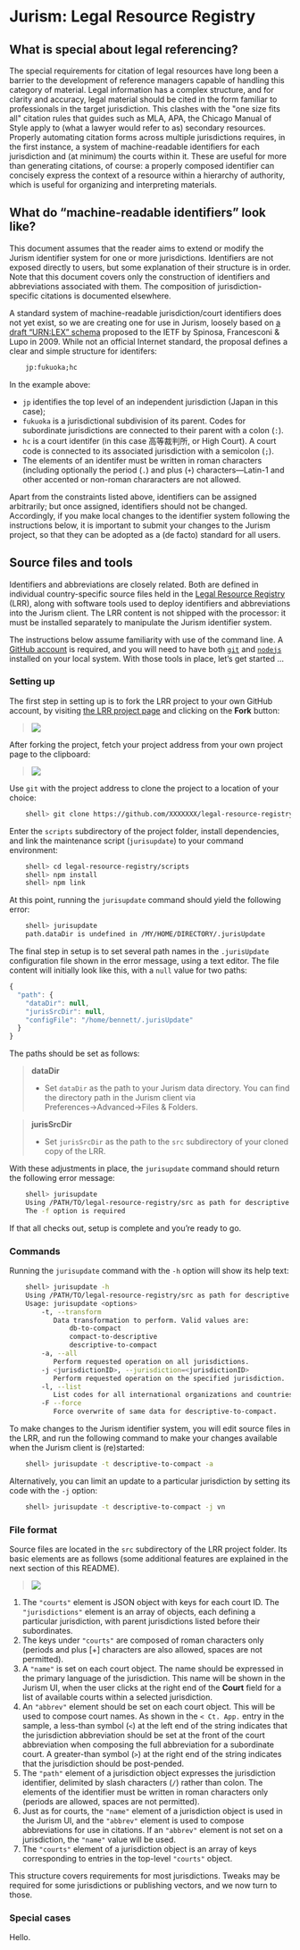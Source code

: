 # Jurism: Legal Resource Registry

## What is special about legal referencing?

The special requirements for citation of legal resources have long been a barrier to the development of reference managers capable of handling this category of material. Legal information has a complex structure, and for clarity and accuracy, legal material should be cited in the form familiar to professionals in the target jurisdiction. This clashes with the "one size fits all" citation rules that guides such as MLA, APA, the Chicago Manual of Style apply to (what a lawyer would refer to as) secondary resources.
 Properly automating citation forms across multiple jurisdictions requires, in the first instance, a system of machine-readable identifiers for each jurisdiction and (at minimum) the courts within it. These are useful for more than generating citations, of course: a properly composed identifier can concisely express the context of a resource within a hierarchy of authority, which is useful for organizing and interpreting materials.

## What do “machine-readable identifiers” look like?
 This document assumes that the reader aims to extend or modify the Jurism identifier system for one or more jurisdictions. Identifiers are not exposed directly to users, but some explanation of their structure is in order. Note that this document covers only the construction of identifiers and abbreviations associated with them. The composition of jurisdiction-specific citations is documented elsewhere.
 
 A standard system of machine-readable jurisdiction/court identifiers does not yet exist, so we are creating one for use in Jurism, loosely based on [a draft “URN:LEX” schema](https://datatracker.ietf.org/doc/draft-spinosa-urn-lex/) proposed to the IETF by Spinosa, Francesconi & Lupo in 2009. While not an official Internet standard, the proposal defines a clear and simple structure for identifers:

``` txt
    jp:fukuoka;hc
```

In the example above:

* `jp` identifies the top level of an independent jurisdiction (Japan in this case);
* `fukuoka` is a jurisdictional subdivision of its parent. Codes for subordinate jurisdictions are connected to their parent with a colon (`:`).
* `hc` is a court identifer (in this case 高等裁判所, or High Court). A court code is connected to its associated jurisdiction with a semicolon (`;`).
* The elements of an identifer must be written in roman characters (including optionally the period (`.`) and plus (`+`) characters—Latin-1 and other accented or non-roman chararacters are not allowed.

Apart from the constraints listed above, identifiers can be assigned arbitrarily; but once assigned, identifiers should not be changed. Accordingly, if you make local changes to the identifier system following the instructions below, it is important to submit your changes to the Jurism project, so that they can be adopted as a (de facto) standard for all users.

## Source files and tools

Identifiers and abbreviations are closely related. Both are defined in individual country-specific source files held in the [Legal Resource Registry](https://github.com/Juris-M/legal-resource-registry) (LRR), along with software tools used to deploy identifiers and abbreviations into the Jurism client. The LRR content is not shipped with the processor: it must be installed separately to manipulate the Jurism identifier system. 

The instructions below assume familiarity with use of the command line. A [GitHub account](https://github.com/) is required, and you will need to have both [`git`](https://git-scm.com/) and [`nodejs`](https://nodejs.org/en/) installed on your local system. With those tools in place, let’s get started …

### Setting up

The first step in setting up is to fork the LRR project to your own GitHub account, by visiting [the LRR project page](https://github.com/Juris-M/legal-resource-registry) and clicking on the **Fork** button:

> ![](./fork-button.png)

After forking the project, fetch your project address from your own project page to the clipboard:

> ![](./get-address.png)

Use `git` with the project address to clone the project to a location of your choice:

``` bash
    shell> git clone https://github.com/XXXXXXX/legal-resource-registry.git
```

Enter the `scripts` subdirectory of the project folder, install dependencies, and link the maintenance script (`jurisupdate`) to your command environment:

``` bash
    shell> cd legal-resource-registry/scripts
    shell> npm install
    shell> npm link
```

At this point, running the `jurisupdate` command should yield the following error:

``` bash
    shell> jurisupdate
    path.dataDir is undefined in /MY/HOME/DIRECTORY/.jurisUpdate
```

The final step in setup is to set several path names in the `.jurisUpdate` configuration
file shown in the error message, using a text editor. The file content will initially look
like this, with a `null` value for two paths:

``` javascript
{
  "path": {
    "dataDir": null,
    "jurisSrcDir": null,
    "configFile": "/home/bennett/.jurisUpdate"
  }
}
```

The paths should be set as follows:

> **dataDir**
> * Set `dataDir` as the path to your Jurism data directory. You can find the
>   directory path in the Jurism client via Preferences﻿→Advanced﻿→Files & Folders.

> **jurisSrcDir**
> * Set `jurisSrcDir` as the path to the `src` subdirectory of your cloned copy
>   of the LRR.

With these adjustments in place, the `jurisupdate` command should return the following
error message:

``` bash
    shell> jurisupdate
    Using /PATH/TO/legal-resource-registry/src as path for descriptive jurisdiction files
    The -f option is required
```

If that all checks out, setup is complete and you’re ready to go.

### Commands

Running the `jurisupdate` command with the `-h` option will show its help text:

``` bash
    shell> jurisupdate -h
    Using /PATH/TO/legal-resource-registry/src as path for descriptive jurisdiction files
    Usage: jurisupdate <options>
        -t, --transform
           Data transformation to perform. Valid values are:
               db-to-compact
               compact-to-descriptive
               descriptive-to-compact
        -a, --all
           Perform requested operation on all jurisdictions.
        -j <jurisdictionID>, --jurisdiction=<jurisdictionID>
           Perform requested operation on the specified jurisdiction.
        -l, --list
           List codes for all international organizations and countries
        -F --force
           Force overwrite of same data for descriptive-to-compact.
```

To make changes to the Jurism identifier system, you will edit source files in the LRR,
and run the following command to make your changes available when the Jurism client is
(re)started:

``` bash
    shell> jurisupdate -t descriptive-to-compact -a
```

Alternatively, you can limit an update to a particular jurisdiction by setting its code with the `-j` option:

``` bash
    shell> jurisupdate -t descriptive-to-compact -j vn
```

### File format

Source files are located in the `src` subdirectory of the LRR project folder. Its basic elements
are as follows (some additional features are explained in the next section of this README).

> ![](./sample-1.png)

1. The `"courts"` element is JSON object with keys for each court ID. The `"jurisdictions"` element is an array of objects, each defining a particular jurisdiction, with parent jurisdictions listed before their subordinates.
2. The keys under `"courts"` are composed of roman characters only (periods and plus [+] characters are also allowed, spaces are not permitted).
3. A `"name"` is set on each court object. The name should be expressed in the primary language of the jurisdiction. This name will be shown in the Jurism UI, when the user clicks at the right end of the **Court** field for a list of available courts within a selected jurisdiction.
4. An `"abbrev"` element should be set on each court object. This will be used to compose court names. As shown in the `< Ct. App.` entry in the sample, a less-than symbol (`<`) at the left end of the string indicates that the jurisdiction abbreviation should be set at the front of the court abbreviation when composing the full abbreviation for a subordinate court. A greater-than symbol (`>`) at the right end of the string indicates that the jurisdiction should be post-pended.
5. The `"path"` element of a jurisdiction object expresses the jurisdiction identifier, delimited by slash characters (`/`) rather than colon. The elements of the identifier must be written in roman characters only (periods are allowed, spaces are not permitted).
6. Just as for courts, the `"name"` element of a jurisdiction object is used in the Jurism UI, and the `"abbrev"` element is used to compose abbreviations for use in citations. If an `"abbrev"` element is not set on a jurisdiction, the `"name"` value will be used.
7. The `"courts"` element of a jurisdiction object is an array of keys corresponding to entries in the top-level `"courts"` object.

This structure covers requirements for most jurisdictions. Tweaks may be required for some jurisdictions or publishing vectors, and we now turn to those.

### Special cases

Hello.
